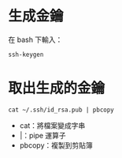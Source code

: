 # 生成金鑰

在 bash 下輸入：

```
ssh-keygen
```

# 取出生成的金鑰

```
cat ~/.ssh/id_rsa.pub | pbcopy
```

- cat：將檔案變成字串
- |：pipe 運算子
- pbcopy：複製到剪貼簿
